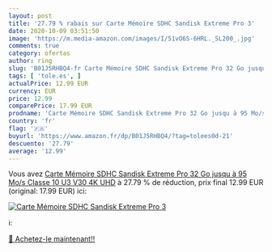 ```yaml
---
layout: post
title: '27.79 % rabais sur Carte Mémoire SDHC Sandisk Extreme Pro 3'
date: 2020-10-09 03:51:50
image: 'https://m.media-amazon.com/images/I/51vO6S-6HRL._SL200_.jpg'
comments: true
category: ofertas
author: ring
slug: 'B01J5RHBQ4-fr Carte Mémoire SDHC Sandisk Extreme Pro 32 Go jusqu à 95...'
tags: [ 'tole.es', ]
actualPrice: 12.99 EUR
currency: EUR
price: 12.99
comparePrice: 17.99 EUR
prodname: 'Carte Mémoire SDHC Sandisk Extreme Pro 32 Go jusqu à 95 Mo/s  Classe 10  U3  V30  4K UHD'
country: 'fr'
flag: '🇫🇷'
buyurl: 'https://www.amazon.fr/dp/B01J5RHBQ4/?tag=tolees0d-21'
descuento: '27.79'
average: '12.99'
---
```


Vous avez [Carte Mémoire SDHC Sandisk Extreme Pro 32 Go jusqu à 95 Mo/s  Classe 10  U3  V30  4K UHD](https://www.amazon.fr/dp/B01J5RHBQ4/?tag=tolees0d-21)  à  27.79 % de réduction, prix final  12.99 EUR (original: 17.99 EUR) ici:

[![Carte Mémoire SDHC Sandisk Extreme Pro 3](https://m.media-amazon.com/images/I/51vO6S-6HRL._SL200_.jpg)](https://www.amazon.fr/dp/B01J5RHBQ4/?tag=tolees0d-21)

ℹ️:


[🛒 Achetez-le maintenant!!](https://www.amazon.fr/dp/B01J5RHBQ4/?tag=tolees0d-21)
